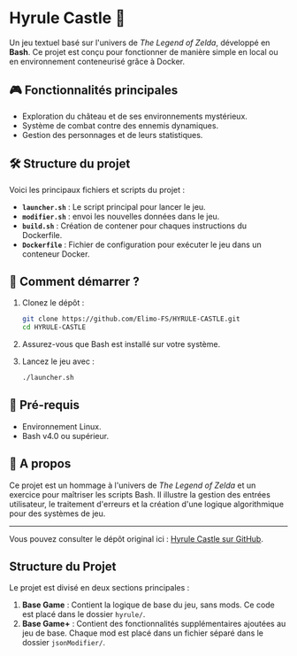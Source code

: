 # Hyrule Castle 🏰

Un jeu textuel basé sur l'univers de *The Legend of Zelda*, développé en **Bash**. Ce projet est conçu pour fonctionner de manière simple en local ou en environnement conteneurisé grâce à Docker.

## 🎮 Fonctionnalités principales

- Exploration du château et de ses environnements mystérieux.
- Système de combat contre des ennemis dynamiques.
- Gestion des personnages et de leurs statistiques.

## 🛠️ Structure du projet

Voici les principaux fichiers et scripts du projet :

- **`launcher.sh`** : Le script principal pour lancer le jeu.
- **`modifier.sh`** : envoi les nouvelles données dans le jeu.
- **`build.sh`** : Création de contener pour chaques instructions du Dockerfile.
- **`Dockerfile`** : Fichier de configuration pour exécuter le jeu dans un conteneur Docker.

## 🚀 Comment démarrer ?

1. Clonez le dépôt :
   ```bash
   git clone https://github.com/Elimo-FS/HYRULE-CASTLE.git
   cd HYRULE-CASTLE
   ```

2. Assurez-vous que Bash est installé sur votre système.

3. Lancez le jeu avec :
   ```bash
   ./launcher.sh
   ```

## 📂 Pré-requis

- Environnement Linux.
- Bash v4.0 ou supérieur.

## 📜 A propos

Ce projet est un hommage à l'univers de *The Legend of Zelda* et un exercice pour maîtriser les scripts Bash. Il illustre la gestion des entrées utilisateur, le traitement d'erreurs et la création d'une logique algorithmique pour des systèmes de jeu.

---

Vous pouvez consulter le dépôt original ici : [Hyrule Castle sur GitHub](https://github.com/Elimo-FS/HYRULE-CASTLE).

## Structure du Projet

Le projet est divisé en deux sections principales :

1. **Base Game** : Contient la logique de base du jeu, sans mods. Ce code est placé dans le dossier `hyrule/`.
2. **Base Game+** : Contient des fonctionnalités supplémentaires ajoutées au jeu de base. Chaque mod est placé dans un fichier séparé dans le dossier `jsonModifier/`.
